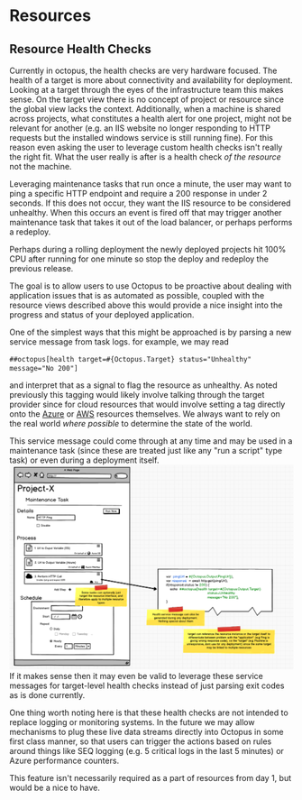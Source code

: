 # Resources #
## Resource Health Checks ##
Currently in octopus, the health checks are very hardware focused. The health of a target is more about connectivity and availability for deployment. Looking at a target through the eyes of the infrastructure team this makes sense. On the target view there is no concept of project or resource since the global view lacks the context. Additionally, when a machine is shared across projects, what constitutes a health alert for one project, might not be relevant for another (e.g. an IIS website no longer responding to HTTP requests but the installed windows service is still running fine). For this reason even asking the user to leverage custom health checks isn't really the right fit. What the user really is after is a health check _of the resource_ not the machine.

Leveraging maintenance tasks that run once a minute, the user may want to ping a specific HTTP endpoint and require a 200 response in under 2 seconds. If this does not occur, they want the IIS resource to be considered unhealthy. When this occurs an event is fired off that may trigger another maintenance task that takes it out of the load balancer, or perhaps performs a redeploy. 

Perhaps during a rolling deployment the newly deployed projects hit 100% CPU after running for one minute so stop the deploy and redeploy the previous release.

The goal is to allow users to use Octopus to be proactive about dealing with application issues that is as automated as possible, coupled with the resource views described above this would provide a nice insight into the progress and status of your deployed application.

One of the simplest ways that this might be approached is by parsing a new service message from task logs. for example, we may read
```
##octopus[health target=#{Octopus.Target} status="Unhealthy" message="No 200"]
```
and interpret that as a signal to flag the resource as unhealthy. As noted previously this tagging would likely involve talking through the target provider since for cloud resources that would involve setting a tag directly onto the [Azure](https://docs.microsoft.com/en-us/azure/azure-resource-manager/resource-group-using-tags) or [AWS](https://aws.amazon.com/answers/account-management/aws-tagging-strategies/) resources themselves. We always want to rely on the real world _where possible_ to determine the state of the world.

This service message could come through at any time and may be used in a maintenance task (since these are treated just like any "run a script" type task) or even during a deployment itself.
![Health Check](health_check_task.png)
If it makes sense then it may even be valid to leverage these service messages for target-level health checks instead of just parsing exit codes as is done currently.

One thing worth noting here is that these health checks are not intended to replace logging or monitoring systems. In the future we may allow mechanisms to plug these live data streams directly into Octopus in some first class manner, so that users can trigger the actions based on rules around things like SEQ logging (e.g. 5 critical logs in the last 5 minutes) or Azure performance counters.

This feature isn't necessarily required as a part of resources from day 1, but would be a nice to have.